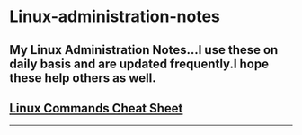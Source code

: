 # Linux-administration-notes
My Linux Administration Notes...I use these on daily basis and are updated frequently.I hope these help others as well.
---
## [Linux Commands Cheat Sheet](https://github.com/subodh-r-gupta/Linux-administration-notes/blob/main/Linux-commands-cheat-sheet.md)

---
